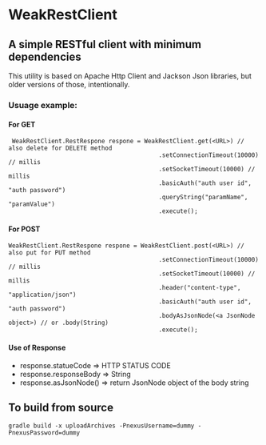 # WeakRestClient
## A simple RESTful client with minimum dependencies
  
This utility is based on Apache Http Client and Jackson Json libraries, but older versions of those, intentionally. 

### Usuage example:
#### For GET
```
 WeakRestClient.RestRespone respone = WeakRestClient.get(<URL>) // also delete for DELETE method
                                          .setConnectionTimeout(10000) // millis
                                          .setSocketTimeout(10000) // millis
                                          .basicAuth("auth user id", "auth password")
                                          .queryString("paramName", "paramValue")
                                          .execute();
```
#### For POST
```
WeakRestClient.RestRespone respone = WeakRestClient.post(<URL>) // also put for PUT method
                                          .setConnectionTimeout(10000) // millis
                                          .setSocketTimeout(10000) // millis
                                          .header("content-type", "application/json")
                                          .basicAuth("auth user id", "auth password")
                                          .bodyAsJsonNode(<a JsonNode object>) // or .body(String)
                                          .execute();
```
#### Use of Response
* response.statueCode => HTTP STATUS CODE
* response.responseBody => String
* response.asJsonNode() => return JsonNode object of the body string

## To build from source
`gradle build -x uploadArchives -PnexusUsername=dummy -PnexusPassword=dummy`
